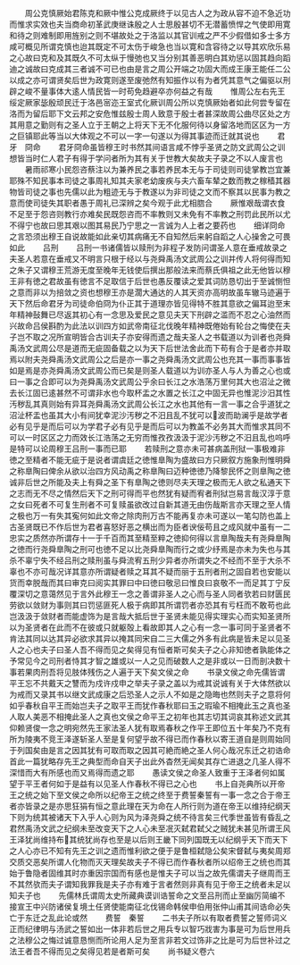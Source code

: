 <!-- { "loadSidebar": true } -->
　　周公克慎厥始君陈克和厥中惟公克成厥终于以见古人之为政从容不迫不急近功而惟求实效也夫当商命初革武庚继诛殷之人士思殷甚切不无潜蓄愤悍之气使即用寛和待之则难制即用旌别之则不堪故处之于洛监以其官训戒之严不少假借如多士多方咸可概见所谓克慎也迨其既定不可太伤于峻急也当以寛和含容待之以导其欢欣乐易之心故曰克和及其既久不可太纵于慢弛也又当分别其善恶明白其劝惩以固其趋向蹈迪之诚故曰克成其三者诚不可已也由是言之周公开端之功固大而成王康王能任二公以成之亦可谓贤矣后世为政寛则遂至废弛然有知振作以有为者凭其意气之偏驱以刑辟之峻不量事体大逺人情民皆一时苟免趋避卒亦何益之有哉
　　惟周公左右先王绥定厥家毖殷顽民迁于洛邑宻迩王室式化厥训周公所以克慎厥始者如此何尝专留在洛而为留后耶下文云邦之安危惟兹殷士周人致意于殷士者甚深故周公曲尽区处之方其用意之勤则有之圣人立于王朝之上将天下无不化服何待以身留洛地而区区为一方之巨镇耶此等当以大体观之不可以一字一句遂以为得其事迹而迁就其说也
　　君牙　冏命
　　君牙冏命虽皆穆王时书然其间语言咸不悖乎圣贤之防文武周公之训想皆当时仁人君子有得于学问者所为其有关于世教大矣故夫子录之不以人废言也
　　暑雨祁寒小民怨咨蔡注以为兼养民之事若养民本无与于司徒则司徒掌教岂宜兼耶殊不知民事本司徒之事周礼知其夫家老幼废疾与夫六畜车辇之数而教之稼穑其器物皆司徒之事也先儒以此为粗迹无与于教遂以为非司徒之文而不察其以民事为教之意而使司徒失其职者愚于周礼已深辨之矣今观于此尤相脗合
　　厥惟艰哉谓衣食不足至于怨咨则教行亦难矣民既怨咨而不率教则又未免有不率教之刑罚此民所以尤不得宁也故曰思其艰以图其易民乃宁思之一言诚为人上者之要药也
　　细详冏命之言恐须出穆王自说故能如此亲切其病痛无不自知然后来躬自蹈之人心操舍之可畏如此
　　吕刑
　　吕刑一书诸儒皆以赎刑为非程子发防问谓圣人意在垂戒故录之夫圣人若意在垂戒又不明言只根于经以与尧舜禹汤文武周公之训并传人将何得而知之朱子又谓穆王荒游无度至晚年无钱使后撰出那般法来而蔡氏俱祖之此无他皆以穆王非有徳之君故虽有徳言不足取信于后世也愚反覆读之爱其词防恳切出于至诚恻怛之意而非以为掊敛之资也想穆王亦是濶大通达的人其天资亦高明故虽车辙马迹遍于天下然后命君牙为司徒命伯冏为仆正其于道理亦皆见得特不胜其意欲之偏耳迨至末年精神鼔舞已尽返其初心有一念思及爱民之意见夫天下刑辟之滥而不忍之心油然而兴故命吕侯斟酌为此法以训四方如武帝南征北伐晚年精神既倦始有轮台之悔使在夫子岂不取之况所宣明皆合古训夫子亦安得而遗之哉夫圣人之书载道以为训者也尧舜禹汤文武周公尽是道而无疵固备载之以为天下后世法舍此而下苟有合于是者亦并取焉以附夫尧舜禹汤文武周公之后是亦一事之尧舜禹汤文武周公也充其一事而事事皆如是焉是亦尧舜禹汤文武周公而已矣是则圣人载道以为训亦圣人与人为善之心也或曰一事之合即可以为尧舜禹汤文武周公乎余曰长江之水浩荡万里何其大也沼沚之微去长江固已逺甚然不可谓非水也今取杯盂之水置之长江之中固无异也惟泥沙汨其性汚秽乱其真则始有异耳尧舜禹汤文武周公长江之水也其他有一言一事之合乎道犹之沼沚杯盂也虽其大小有间犹幸泥沙汚秽之不汨且乱不犹可以波而助澜乎是故学者必有见乎是而后可以为学君子必有见乎是而后可以为教盖不必务其大而惟求其同不可以一时区区之力而效长江浩荡之无穷而惟孜孜汲汲于泥沙汚秽之不汨且乱也呜呼是特可以论周穆王吕刑一事而已耶
　　若赎刑之意亦未可甚病盖刑狱一事极难非徳之至精者不能无疵于是说者谓虞廷之徳惟臯陶为盛故曰方只厥叙方施象刑惟明舜之称臯陶曰俾余从欲以治四方风动禹之称臯陶曰迈种徳徳乃降黎民怀之则臯陶之徳诚非后世之所能及夫上有舜之圣下有臯陶之徳则尽夫天理之极而无人欲之私通天下之志而无不尽之情然后天下之刑可得而平也然犹有疑而宥者刑狱岂易言哉汉淳于意之女曰死者不可复生刑者不可复赎虽欲改过自新其道无由伤哉斯言亦天理之至人情之极也万一有失其寃何如此文帝之除肉刑万古不能再复亦未可遂以一笔勾防也盖上古圣贤既已不作后世为君者喜怒好恶之横出而为臣者谀佞苟且之成风就中虽有一二忠实之质然亦所谓存十一于千百而其至精至粹之徳抑何得以言臯陶哉夫有尧舜臯陶之徳而行尧舜臯陶之刑可也徳不足以比尧舜臯陶而行之或少纾焉是亦未为失也与其杀不辜宁失不经吕刑之赎刑虽与舜流宥五刑少异者亦所谓失之不经而不至于大杀不辜也不亦可哉况详其意亦所谓疑者赎之耳其不疑而丽于五刑者刑之固自若也安能以货而幸脱哉而其曰审克曰阅实其罪曰中曰徳曰敬忌曰惟良曰哀敬不一而足其丁宁反覆深切之意蔼然见于言外此穆王一念之善谓非圣人之心而与圣人同者欤若曰财匮民劳欲以敛财为事则其曰罚惩匪死人极于病即其所谓罚者亦恐其有亏枉而不敢苟也此岂汲汲于敛财者而能虚饰为是言哉大抵后世于圣贤未能见得实理实心而实知圣贤所以为圣贤者在此而不在彼或只就躯殻上看故即其人之心有一念一事可同于圣贤者不肯法其同以达其异必欲求其异以掩其同宋自二三大儒之外多有此病是皆未足以见圣人之心也夫子曰圣人吾不得而见之矣得见有恒者斯可矣夫子之心非知徳者孰能体之予常见今之司刑者恃其才智之雄或以一人之见而破数人之是非或以一日而剖决数十事若果肉刑吾将见肢体残伤之人遍于天下矣文侯之命
　　书录文侯之命先儒皆谓平王忘不共戴天之讐而为戍许戍申之举夫子录之盖以为戒其说诚有关于大体然欲以为戒而又录其书以继文武成康之后恐圣人之示人不如是之隐晦也然则夫子之意将何如乎春秋自平王而始岂夫子之取平王而犹作春秋耶曰玉之瑕瑜不相掩此玉之真也圣人取人美恶不相掩此圣人之真也文侯之命平王之初年也其志切其词哀其称述文武其仰赖贤俊一念之明宛然先王家法圣人犹有取焉春秋之作平王即位五十年矣乃不克有所为陵夷不竞王泽遂斩圣人至是复何望乎故不得已而作春秋以寄王道自是则周始同于列国矣由是言之因其犹有可取而取之因其可絶而絶之圣人何心哉况东迁之初诰命首此一篇犹略存先王之典型而命自天子出此外杳然无闻矣其存亡进退之几圣人得不深惜而大有所感也而又焉得而遗之耶
　　愚读文侯之命圣人致重于王泽者何如属望于平王者何如于是益有以见圣人作春秋不得已之心也
　　书上自尧典所以开帝王之统之始下至文侯之命所以纪帝王之统之终至于费誓秦誓有一事一念之合于帝王者亦皆录之是亦思狂狷有恒之意此理在天为命在人所行则为道在帝王以维持纪纲天下则为统其被诸天下入乎人心则为风为泽尧舜之统不待言矣三代季世虽皆有昏乱之君然禹汤文武之纪纲未至改变天下之人心未至冺灭弑君弑父之贼犹未甚见所谓王风王泽犹尚维持布其统犹尚存也至是以后则王畿下同列国既无以纪纲乎天下而天下之人心亦已不知有先王之训之遗而惟利欲之便于是鲁桓弑隐公矣宋督弑与夷矣周郑交质交恶矣所谓人化物而灭天理矣故夫子不得已而作春秋者所以绍帝王之统也而其始于鲁隐者固维其时亦重因宗国而有感也是惟夫子可以当之故先儒谓夫子继周而王不其然欤而夫子谓知我罪我是夫子亦有难于言者然则非真有见于帝王之统者未足以知夫子也
　　先儒林氏谓周太史所藏典谟训诰誓命之文至吕刑而止至幽厉简编不接宣王中兴防诸侯复境土任贤使能南征北伐锡命韩侯申伯用张仲山甫其间诰命必失亡于东迁之乱此论或然
　　费誓　秦誓
　　二书夫子所以有取者费誓之誓师词义正而纪律明与汤武之誓如出一体非若后世之用兵专以智巧戕害为事是可为后世用兵之法穆公之悔过诚意恳恻而所论用人足为至言非若文过饰非之比是可为后世补过之法王者吾不得而见之矣得见若是者斯可矣
　　尚书疑义卷六
